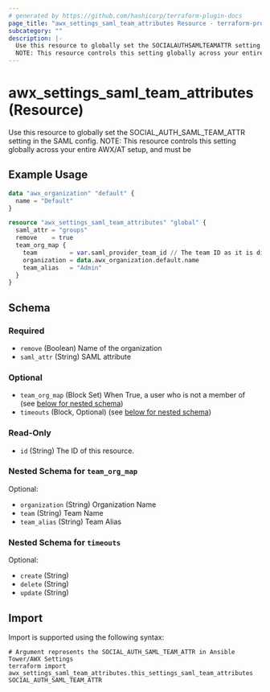 ```yaml
---
# generated by https://github.com/hashicorp/terraform-plugin-docs
page_title: "awx_settings_saml_team_attributes Resource - terraform-provider-awx"
subcategory: ""
description: |-
  Use this resource to globally set the SOCIALAUTHSAMLTEAMATTR setting in the SAML config.
  NOTE: This resource controls this setting globally across your entire AWX/AT setup, and must be
---
```


# awx_settings_saml_team_attributes (Resource)

Use this resource to globally set the SOCIAL_AUTH_SAML_TEAM_ATTR setting in the SAML config.
NOTE: This resource controls this setting globally across your entire AWX/AT setup, and must be

## Example Usage

```terraform
data "awx_organization" "default" {
  name = "Default"
}

resource "awx_settings_saml_team_attributes" "global" {
  saml_attr = "groups"
  remove    = true
  team_org_map {
    team         = var.saml_provider_team_id // The team ID as it is displayed in your SAML Auth Provider
    organization = data.awx_organization.default.name
    team_alias   = "Admin"
  }
}
```

<!-- schema generated by tfplugindocs -->
## Schema

### Required

- `remove` (Boolean) Name of the organization
- `saml_attr` (String) SAML attribute

### Optional

- `team_org_map` (Block Set) When True, a user who is not a member of (see [below for nested schema](#nestedblock--team_org_map))
- `timeouts` (Block, Optional) (see [below for nested schema](#nestedblock--timeouts))

### Read-Only

- `id` (String) The ID of this resource.

<a id="nestedblock--team_org_map"></a>
### Nested Schema for `team_org_map`

Optional:

- `organization` (String) Organization Name
- `team` (String) Team Name
- `team_alias` (String) Team Alias


<a id="nestedblock--timeouts"></a>
### Nested Schema for `timeouts`

Optional:

- `create` (String)
- `delete` (String)
- `update` (String)

## Import

Import is supported using the following syntax:

```shell
# Argument represents the SOCIAL_AUTH_SAML_TEAM_ATTR in Ansible Tower/AWX Settings
terraform import awx_settings_saml_team_attributes.this_settings_saml_team_attributes SOCIAL_AUTH_SAML_TEAM_ATTR
```
